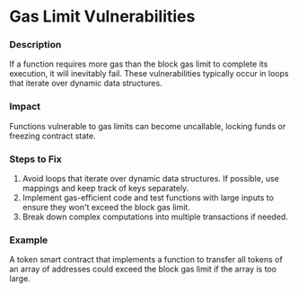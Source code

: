 # Gas Limit Vulnerabilities

### Description
If a function requires more gas than the block gas limit to complete its execution, it will inevitably fail. These vulnerabilities typically occur in loops that iterate over dynamic data structures.

### Impact
Functions vulnerable to gas limits can become uncallable, locking funds or freezing contract state.

### Steps to Fix
1. Avoid loops that iterate over dynamic data structures. If possible, use mappings and keep track of keys separately.
2. Implement gas-efficient code and test functions with large inputs to ensure they won't exceed the block gas limit.
3. Break down complex computations into multiple transactions if needed.

### Example
A token smart contract that implements a function to transfer all tokens of an array of addresses could exceed the block gas limit if the array is too large.
